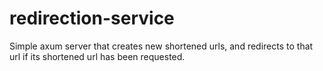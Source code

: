 # redirection-service
Simple axum server that creates new shortened urls, and redirects to that url if its shortened url has been requested.

